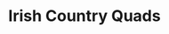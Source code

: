 ---
title: "Irish Country Quads"
address: "Carrickakelly, Inniskeen, Co. Monaghan"
tel: "+353 (0)42 937 8997"
county: "Monaghan"
category: "Clay Pigeon Shooting"
type: "Content"
lat: "54.0292854309082"
lng: "-6.581894874572754"
---